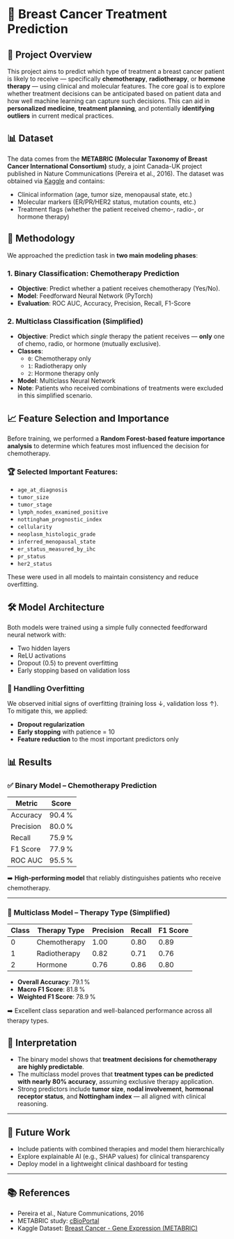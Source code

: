 
# 🧠 Breast Cancer Treatment Prediction 

## 📌 Project Overview

This project aims to predict which type of treatment a breast cancer patient is likely to receive — specifically **chemotherapy**, **radiotherapy**, or **hormone therapy** — using clinical and molecular features. The core goal is to explore whether treatment decisions can be anticipated based on patient data and how well machine learning can capture such decisions. This can aid in **personalized medicine**, **treatment planning**, and potentially **identifying outliers** in current medical practices.

## 📊 Dataset

The data comes from the **METABRIC (Molecular Taxonomy of Breast Cancer International Consortium)** study, a joint Canada-UK project published in Nature Communications (Pereira et al., 2016). The dataset was obtained via [Kaggle](https://www.kaggle.com/datasets/raghadalharbi/breast-cancer-gene-expression-profiles-metabric) and contains:

- Clinical information (age, tumor size, menopausal state, etc.)
- Molecular markers (ER/PR/HER2 status, mutation counts, etc.)
- Treatment flags (whether the patient received chemo-, radio-, or hormone therapy)

## 🧪 Methodology

We approached the prediction task in **two main modeling phases**:

### 1. **Binary Classification: Chemotherapy Prediction**

- **Objective**: Predict whether a patient receives chemotherapy (Yes/No).
- **Model**: Feedforward Neural Network (PyTorch)
- **Evaluation**: ROC AUC, Accuracy, Precision, Recall, F1-Score

### 2. **Multiclass Classification (Simplified)**

- **Objective**: Predict which *single* therapy the patient receives — **only** one of chemo, radio, or hormone (mutually exclusive).
- **Classes**:
  - `0`: Chemotherapy only
  - `1`: Radiotherapy only
  - `2`: Hormone therapy only
- **Model**: Multiclass Neural Network
- **Note**: Patients who received combinations of treatments were excluded in this simplified scenario.

## 📈 Feature Selection and Importance

Before training, we performed a **Random Forest-based feature importance analysis** to determine which features most influenced the decision for chemotherapy.

### 🏆 Selected Important Features:

- `age_at_diagnosis`
- `tumor_size`
- `tumor_stage`
- `lymph_nodes_examined_positive`
- `nottingham_prognostic_index`
- `cellularity`
- `neoplasm_histologic_grade`
- `inferred_menopausal_state`
- `er_status_measured_by_ihc`
- `pr_status`
- `her2_status`

These were used in all models to maintain consistency and reduce overfitting.

## 🛠 Model Architecture

Both models were trained using a simple fully connected feedforward neural network with:

- Two hidden layers
- ReLU activations
- Dropout (0.5) to prevent overfitting
- Early stopping based on validation loss

### 🚫 Handling Overfitting

We observed initial signs of overfitting (training loss ↓, validation loss ↑). To mitigate this, we applied:

- **Dropout regularization**
- **Early stopping** with patience = 10
- **Feature reduction** to the most important predictors only

## 📊 Results

### ✅ Binary Model – Chemotherapy Prediction

| Metric        | Score     |
|---------------|-----------|
| Accuracy      | 90.4 %    |
| Precision     | 80.0 %    |
| Recall        | 75.9 %    |
| F1 Score      | 77.9 %    |
| ROC AUC       | 95.5 %    |

➡️ **High-performing model** that reliably distinguishes patients who receive chemotherapy.

---

### 🔁 Multiclass Model – Therapy Type (Simplified)

| Class   | Therapy Type   | Precision | Recall | F1 Score |
|---------|----------------|-----------|--------|----------|
| 0       | Chemotherapy   | 1.00      | 0.80   | 0.89     |
| 1       | Radiotherapy   | 0.82      | 0.71   | 0.76     |
| 2       | Hormone        | 0.76      | 0.86   | 0.80     |

- **Overall Accuracy**: 79.1 %
- **Macro F1 Score**: 81.8 %
- **Weighted F1 Score**: 78.9 %

➡️ Excellent class separation and well-balanced performance across all therapy types.

## 🧠 Interpretation

- The binary model shows that **treatment decisions for chemotherapy are highly predictable**.
- The multiclass model proves that **treatment types can be predicted with nearly 80% accuracy**, assuming exclusive therapy application.
- Strong predictors include **tumor size**, **nodal involvement**, **hormonal receptor status**, and **Nottingham index** — all aligned with clinical reasoning.

---

## 📌 Future Work

- Include patients with combined therapies and model them hierarchically
- Explore explainable AI (e.g., SHAP values) for clinical transparency
- Deploy model in a lightweight clinical dashboard for testing

---

## 📚 References

- Pereira et al., Nature Communications, 2016  
- METABRIC study: [cBioPortal](https://www.cbioportal.org/study/summary?id=brca_metabric)  
- Kaggle Dataset: [Breast Cancer - Gene Expression (METABRIC)](https://www.kaggle.com/datasets/raghadalharbi/breast-cancer-gene-expression-profiles-metabric)
